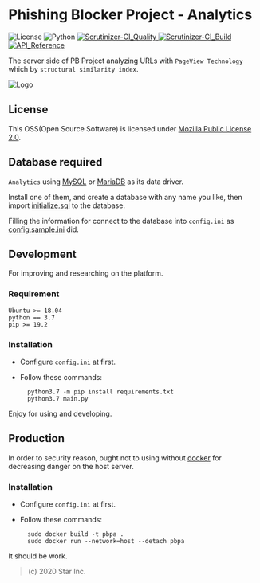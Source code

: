 # Phishing Blocker Project - Analytics

![License](https://img.shields.io/badge/license-MPL--2.0-FF6600.svg) ![Python](https://img.shields.io/badge/python-3.7-0066FF.svg) [![Scrutinizer-CI_Quality](https://scrutinizer-ci.com/g/star-inc/pbp-analytics/badges/quality-score.png?b=master) ![Scrutinizer-CI_Build](https://scrutinizer-ci.com/g/star-inc/pbp-analytics/badges/build.png?b=master)](https://scrutinizer-ci.com/g/star-inc/pbp-analytics/) [![API_Reference](https://readthedocs.org/projects/pbp-analytics/badge/?version=latest)](https://pbp-analytics.rtfd.io)

The server side of PB Project analyzing URLs with `PageView Technology` which by `structural similarity index`.

![Logo](logo.svg)

## License

This OSS(Open Source Software) is licensed under [Mozilla Public License 2.0](LICENSE.md).

## Database required

`Analytics` using [MySQL](https://www.mysql.com/) or [MariaDB](https://mariadb.org/) as its data driver.

Install one of them, and create a database with any name you like, then import [initialize.sql](initialize.sql) to the database.

Filling the information for connect to the database into `config.ini` as [config.sample.ini](config.sample.ini) did.

## Development

For improving and researching on the platform.

### Requirement

    Ubuntu >= 18.04
    python == 3.7
    pip >= 19.2

### Installation

- Configure `config.ini` at first.

- Follow these commands:

        python3.7 -m pip install requirements.txt
        python3.7 main.py

Enjoy for using and developing.

## Production

In order to security reason, ought not to using without [docker](https://docker.io) for decreasing danger on the host server.

### Installation

- Configure `config.ini` at first.

- Follow these commands:

        sudo docker build -t pbpa .
        sudo docker run --network=host --detach pbpa
  
It should be work.

> (c) 2020 Star Inc.
